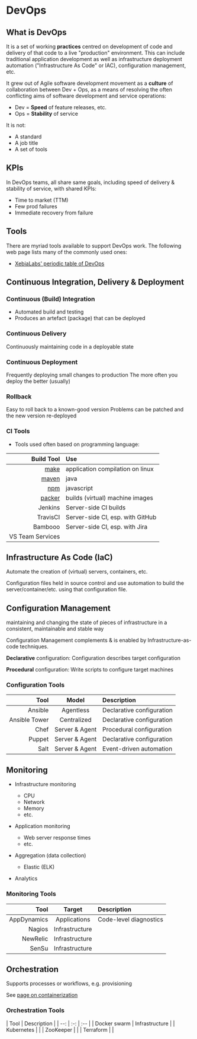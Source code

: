 # DevOps

## What is DevOps

It is a set of working **practices** centred on development of code and delivery of that code to a live "production" environment. This can include traditional application development as well as infrastructure deployment automation ("Infrastructure As Code" or IAC), configuration management, etc.

It grew out of Agile software development movement as a **culture** of collaboration between Dev + Ops, as a means of resolving the often conflicting aims of software development and service operations:

* Dev = **Speed** of feature releases, etc.
* Ops = **Stability** of service

It is not:

* A standard
* A job title
* A set of tools

## KPIs

In DevOps teams, all share same goals, including speed of delivery & stability of service, with shared KPIs:

* Time to market (TTM)
* Few prod failures
* Immediate recovery from failure

## Tools

There are myriad tools available to support DevOps work. The following web page lists many of the commonly used ones:

* [XebiaLabs' periodic table of DevOps](https://xebialabs.com/periodic-table-of-devops-tools)

## Continuous Integration, Delivery & Deployment

### Continuous (Build) Integration

* Automated build and testing
* Produces an artefact (package) that can be deployed

### Continuous Delivery

Continuously maintaining code in a deployable state

### Continuous Deployment

Frequently deploying small changes to production
The more often you deploy the better (usually)

### Rollback

Easy to roll back to a known-good version
Problems can be patched and the new version re-deployed

### CI Tools

* Tools used often based on programming language:

| Build Tool | Use |
| --: | :-- |
| [make](https://www.gnu.org/software/make/manual/make.html) | application compilation on linux |
| [maven](https://maven.apache.org/) | java |
| [npm](https://docs.npmjs.com/about-npm/) | javascript |
| [packer](https://www.packer.io/intro) | builds (virtual) machine images |
| Jenkins | Server-side CI builds |
| TravisCI | Server-side CI, esp. with GitHub |
| Bambooo | Server-side CI, esp. with Jira |
| VS Team Services | |

## Infrastructure As Code (IaC)

Automate the creation of (virtual) servers, containers, etc.

Configuration files held in source control and use automation to build the server/container/etc. using that configuration file.

## Configuration Management

maintaining and changing the state of pieces of infrastructure in a consistent, maintainable and stable way

Configuration Management complements & is enabled by Infrastructure-as-code techniques.

**Declarative** configuration:
  Configuration describes target configuration

**Procedural** configuration:
  Write scripts to configure target machines

### Configuration Tools

| Tool | Model | Description |
| --: | :-: | :-- |
| Ansible | Agentless | Declarative configuration |
| Ansible Tower | Centralized | Declarative configuration |
| Chef | Server & Agent | Procedural configuration |
| Puppet | Server & Agent | Declarative configuration |
| Salt | Server & Agent | Event-driven automation |

## Monitoring

* Infrastructure monitoring
  * CPU
  * Network
  * Memory
  * etc.
* Application monitoring
  * Web server response times
  * etc.

* Aggregation (data collection)
  * Elastic (ELK)
* Analytics

### Monitoring Tools

| Tool | Target | Description |
| --: | :-: | :-- |
| AppDynamics | Applications | Code-level diagnostics |
| Nagios | Infrastructure | |
| NewRelic | Infrastructure | |
| SenSu | Infrastructure | |

## Orchestration

Supports processes or workflows, e.g. provisioning

See [page on containerization](./Containers.md)

### Orchestration Tools

| Tool | Description |
| --: | :-: | :-- |
| Docker swarm | Infrastructure |
| Kubernetes | |
| ZooKeeper | |
| Terraform | |
